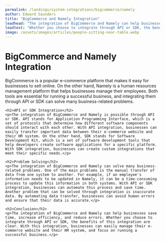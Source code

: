 ```yaml
---
permalink: /landings/system-integrations/bigcommerce/namely
author: Edward Saunders
title: "BigCommerce and Namely Integration"
leadhead: "The integration of BigCommerce and Namely can help businesses save time, increase efficiency, and reduce errors"
leadtext: "Whether you choose to integrate through API or SDK, the benefits of this integration are clear. With this integration, businesses can easily manage their e-commerce website and their HR system, and focus on running a successful business."
image: /assets/images/articles/people-sitting-near-table.webp
---
```

<div class="arttext">	<h1>BigCommerce and Namely Integration</h1>
	<p>BigCommerce is a popular e-commerce platform that makes it easy for businesses to sell online. On the other hand, Namely is a human resources management platform that helps businesses manage their employees. Both tools are essential for running a successful business, and integrating them through API or SDK can solve many business-related problems.</p>
	
	<h2>API or SDK Integration</h2>
	<p>The integration of BigCommerce and Namely is possible through API or SDK. API stands for Application Programming Interface, which is a set of protocols that determine how different software components should interact with each other. With API integration, businesses can easily transfer important data between their e-commerce website and their HR system. On the other hand, SDK stands for Software Development Kit, which is a set of software development tools that help developers create software applications for a specific platform. With SDK integration, businesses can create custom integrations that meet their specific needs.</p>
	
	<h2>Problem Solving</h2>
	<p>The integration of BigCommerce and Namely can solve many business-related problems. One of the main problems is the manual transfer of data from one system to another. For example, if an employee's information needs to be updated in Namely, it can be a time-consuming process to update this information in both systems. With API or SDK integration, businesses can automate this process and save time. Another problem that can be solved through integration is inaccurate data. By automating data transfer, businesses can avoid human errors and ensure that their data is accurate.</p>
	
	<h2>Conclusion</h2>
	<p>The integration of BigCommerce and Namely can help businesses save time, increase efficiency, and reduce errors. Whether you choose to integrate through API or SDK, the benefits of this integration are clear. With this integration, businesses can easily manage their e-commerce website and their HR system, and focus on running a successful business.</p>
</div>